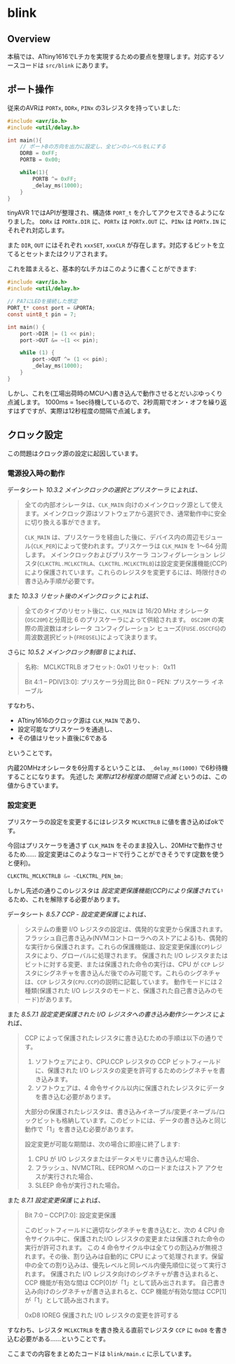 # blink

## Overview

本稿では、ATtiny1616でLチカを実現するための要点を整理します。対応するソースコードは `src/blink` にあります。

## ポート操作

従来のAVRは `PORTx`, `DDRx`, `PINx` の3レジスタを持っていました:

```c
#include <avr/io.h>
#include <util/delay.h>

int main(){
    // ポートBの方向を出力に設定し、全ピンのレベルをLにする
    DDRB = 0xFF;
    PORTB = 0x00;

    while(1){
        PORTB ^= 0xFF;
        _delay_ms(1000);
    }
}
```

tinyAVR 1ではAPIが整理され、構造体 `PORT_t` を介してアクセスできるようになりました。
`DDRx` は `PORTx.DIR` に、`PORTx` は `PORTx.OUT` に、`PINx` は `PORTx.IN` にそれぞれ対応します。

また `DIR`, `OUT` にはそれぞれ `xxxSET`, `xxxCLR` が存在します。対応するビットを立てるとセットまたはクリアされます。

これを踏まえると、基本的なLチカはこのように書くことができます:

```c
#include <avr/io.h>
#include <util/delay.h>

// PA7にLEDを接続した想定
PORT_t* const port = &PORTA;
const uint8_t pin = 7;

int main() {
    port->DIR |= (1 << pin);
    port->OUT &= ~(1 << pin);

    while (1) {
        port->OUT ^= (1 << pin);
        _delay_ms(1000);
    }
}
```

しかし、これを(工場出荷時のMCUへ)書き込んで動作させるとだいぶゆっくり点滅します。
1000ms = 1sec待機しているので、2秒周期でオン・オフを繰り返すはずですが、実際は12秒程度の間隔で点滅します。

## クロック設定

この問題はクロック源の設定に起因しています。

### 電源投入時の動作

データシート _10.3.2 メインクロックの選択とプリスケーラ_ によれば、

> 全ての内部オシレータは、`CLK_MAIN` 向けのメインクロック源として使えます。メインクロック源はソフトウェアから選択でき、通常動作中に安全に切り換える事ができます。
>
> `CLK_MAIN` は、プリスケーラを経由した後に、デバイス内の周辺モジュール(`CLK_PER`)によって使われます。プリスケーラは `CLK_MAIN` を 1～64 分周します。
> メインクロックおよびプリスケーラ コンフィグレーション レジスタ(`CLKCTRL.MCLKCTRLA`、`CLKCTRL.MCLKCTRLB`)は設定変更保護機能(CCP)により保護されています。これらのレジスタを変更するには、時限付きの書き込み手順が必要です。

また _10.3.3 リセット後のメインクロック_ によれば、

> 全てのタイプのリセット後に、`CLK_MAIN` は 16/20 MHz オシレータ(`OSC20M`)と分周比 6 のプリスケーラによって供給されます。
> `OSC20M` の実際の周波数はオシレータ コンフィグレーション ヒューズ(`FUSE.OSCCFG`)の周波数選択ビット(`FREQSEL`)によって決まります。

さらに _10.5.2 メインクロック制御 B_ によれば、

> 名称:  MCLKCTRLB
> オフセット: 0x01
> リセット:  0x11
>
> Bit 4:1 – PDIV[3:0]: プリスケーラ分周比
> Bit 0 – PEN: プリスケーラ イネーブル

すなわち、

- ATtiny1616のクロック源は `CLK_MAIN` であり、
- 設定可能なプリスケーラを通過し、
- その値はリセット直後に6である

ということです。

内蔵20MHzオシレータを6分周するということは、 `_delay_ms(1000)` で6秒待機することになります。
先述した _実際は12秒程度の間隔で点滅_ というのは、この値からきています。

### 設定変更

プリスケーラの設定を変更するにはレジスタ `MCLKCTRLB` に値を書き込めばokです。

今回はプリスケーラを通さず `CLK_MAIN` をそのまま投入し、20MHzで動作させるため……
設定変更はこのようなコードで行うことができそうです(定数を使うと便利)。

```c
CLKCTRL_MCLKCTRLB &= ~CLKCTRL_PEN_bm;
```

しかし先述の通りこのレジスタは _設定変更保護機能(CCP)により保護されてい_ るため、これを解除する必要があります。

データシート _8.5.7 CCP - 設定変更保護_ によれば、

> システムの重要 I/O レジスタの設定は、偶発的な変更から保護されます。フラッシュ自己書き込み(NVMコントローラへのストアによる)も、偶発的な実行から保護されます。これらの保護機能は、設定変更保護(`CCP`)レジスタにより、グローバルに処理されます。
> 保護された I/O レジスタまたはビットに対する変更、または保護された命令の実行は、CPU が `CCP` レジスタにシグネチャを書き込んだ後でのみ可能です。これらのシグネチャは、`CCP` レジスタ(`CPU.CCP`)の説明に記載しています。
> 動作モードには 2 種類(保護された I/O レジスタのモードと、保護された自己書き込みのモード)があります。

また _8.5.7.1 設定変更保護された I/O レジスタへの書き込み動作シーケンス_ によれば、

> CCP によって保護されたレジスタに書き込むための手順は以下の通りです。
>
> 1. ソフトウェアにより、CPU.CCP レジスタの CCP ビットフィールドに、保護された I/O レジスタの変更を許可するためのシグネチャを書き込みます。
> 2. ソフトウェアは、4 命令サイクル以内に保護されたレジスタにデータを書き込む必要があります。
>
> 大部分の保護されたレジスタは、書き込みイネーブル/変更イネーブル/ロックビットも格納しています。このビットには、データの書き込みと同じ動作で「1」を書き込む必要があります。
>
> 設定変更が可能な期間は、次の場合に即座に終了します:
>
> 1) CPU が I/O レジスタまたはデータメモリに書き込んだ場合、
> 2) フラッシュ、NVMCTRL、EEPROM へのロードまたはストア アクセスが実行された場合、
> 3) SLEEP 命令が実行された場合。

また _8.7.1 設定変更保護_ によれば、

> Bit 7:0 – CCP[7:0]: 設定変更保護
>
> このビットフィールドに適切なシグネチャを書き込むと、次の 4 CPU 命令サイクル中に、保護されたI/O レジスタの変更または保護された命令の実行が許可されます。
> この 4 命令サイクル中は全てりの割込みが無視されます。その後、割り込みは自動的に CPU によって処理されます。保留中の全ての割り込みは、優先レベルと同レベル内優先順位に従って実行されます。
> 保護された I/O レジスタ向けのシグネチャが書き込まれると、CCP 機能が有効な間は CCP[0]が「1」として読み出されます。
> 自己書き込み向けのシグネチャが書き込まれると、CCP 機能が有効な間は CCP[1]が「1」として読み出されます。
>
> 0xD8 IOREG 保護された I/O レジスタの変更を許可する

すなわち、レジスタ `MCLKCTRLB` を書き換える直前でレジスタ `CCP` に `0xD8` を書き込む必要がある……ということです。

ここまでの内容をまとめたコードは `blink/main.c` に示しています。
